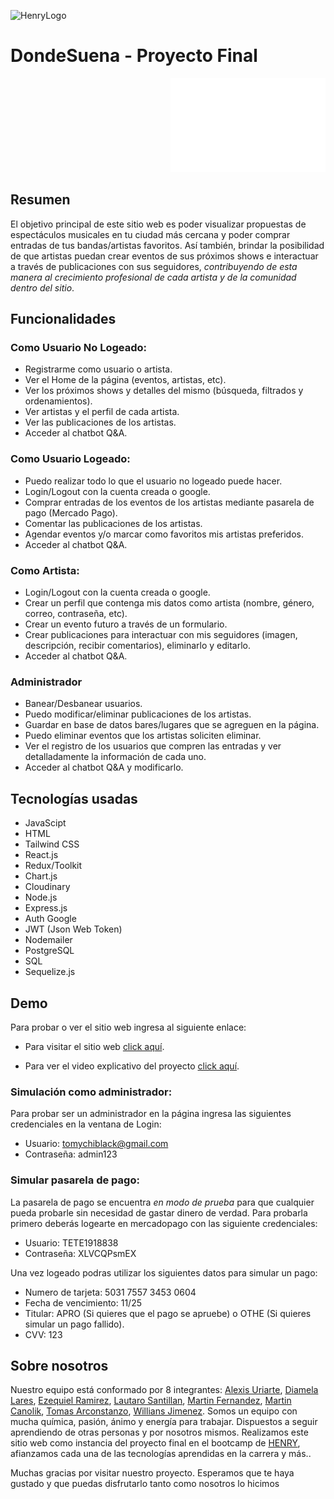 ![HenryLogo](https://d31uz8lwfmyn8g.cloudfront.net/Assets/logo-henry-white-lg.png)

# DondeSuena - Proyecto Final

<p align="right">
  <img height="150" src="./Proyecto_Grupal_Logo.png" />
</p>

## Resumen  

El objetivo principal de este sitio web es poder visualizar propuestas de espectáculos musicales en tu ciudad más cercana y poder comprar entradas de tus bandas/artistas favoritos. Así también, brindar la posibilidad de que artistas puedan crear eventos de sus próximos shows e interactuar a través de publicaciones con sus seguidores, *contribuyendo de esta manera al crecimiento profesional de cada artista y de la comunidad dentro del sitio*.

## Funcionalidades

### Como Usuario No Logeado:

-   Registrarme como usuario o artista.
-   Ver el Home de la página (eventos, artistas, etc).
-   Ver los próximos shows y detalles del mismo (búsqueda, filtrados y ordenamientos).
-   Ver artistas y el perfil de cada artista.
-   Ver las publicaciones de los artistas.
-   Acceder al chatbot Q&A.

### Como Usuario Logeado:

-   Puedo realizar todo lo que el usuario no logeado puede hacer.
-   Login/Logout con la cuenta creada o google.
-   Comprar entradas de los eventos de los artistas mediante pasarela de pago (Mercado Pago).
-   Comentar las publicaciones de los artistas.
-   Agendar eventos y/o marcar como favoritos mis artistas preferidos.
-   Acceder al chatbot Q&A.

### Como Artista:

-   Login/Logout con la cuenta creada o google.
-   Crear un perfil que contenga mis datos como artista (nombre, género, correo, contraseña, etc).
-   Crear un evento futuro a través de un formulario.
-   Crear publicaciones para interactuar con mis seguidores (imagen, descripción, recibir comentarios), eliminarlo y editarlo.
-   Acceder al chatbot Q&A.

### Administrador

-   Banear/Desbanear usuarios.
-   Puedo modificar/eliminar publicaciones de los artistas.
-   Guardar en base de datos bares/lugares que se agreguen en la página.
-   Puedo eliminar eventos que los artistas soliciten eliminar.
-   Ver el registro de los usuarios que compren las entradas y ver detalladamente la información de cada uno.
-   Acceder al chatbot Q&A y modificarlo.

## Tecnologías usadas

-   JavaScipt
-   HTML
-   Tailwind CSS
-   React.js
-   Redux/Toolkit
-   Chart.js
-   Cloudinary
-   Node.js
-   Express.js
-   Auth Google
-   JWT (Json Web Token)
-   Nodemailer
-   PostgreSQL
-   SQL
-   Sequelize.js

## Demo

Para probar o ver el sitio web ingresa al siguiente enlace:

-   Para visitar el sitio web [click aquí](https://donde-suena.vercel.app).

-   Para ver el video explicativo del proyecto [click aquí](#).

### Simulación como administrador:

Para probar ser un administrador en la página ingresa las siguientes credenciales en la ventana de Login:

-   Usuario: tomychiblack@gmail.com
-   Contraseña: admin123

### Simular pasarela de pago:

La pasarela de pago se encuentra _en modo de prueba_ para que cualquier pueda probarle sin necesidad de gastar dinero de verdad.
Para probarla primero deberás logearte en mercadopago con las siguiente credenciales:

-   Usuario: TETE1918838
-   Contraseña: XLVCQPsmEX

Una vez logeado podras utilizar los siguientes datos para simular un pago:

-   Numero de tarjeta: 5031 7557 3453 0604
-   Fecha de vencimiento: 11/25
-   Titular: APRO (Si quieres que el pago se apruebe) o OTHE (Si quieres simular un pago fallido).
-   CVV: 123

## Sobre nosotros

Nuestro equipo está conformado por 8 integrantes: [Alexis Uriarte](https://github.com/Auriarte20), [Diamela Lares](https://github.com/diamecjs), [Ezequiel Ramirez](https://github.com/Eze-lp), [Lautaro Santillan](https://github.com/LautiSantillan), [Martin Fernandez](https://github.com/martinsosafer), [Martin Canolik](https://github.com/MartinCanolik), [Tomas Arconstanzo](https://github.com/tomychi), [Willians Jimenez](https://github.com/williansaaid007). Somos un equipo con mucha química, pasión, ánimo y energía para trabajar. Dispuestos a seguir aprendiendo de otras personas y por nosotros mismos. Realizamos este sitio web como instancia del proyecto final en el bootcamp de [HENRY](https://www.soyhenry.com), afianzamos cada una de las tecnologías aprendidas en la carrera y más..

Muchas gracias por visitar nuestro proyecto. Esperamos que te haya gustado y que puedas disfrutarlo tanto como nosotros lo hicimos
